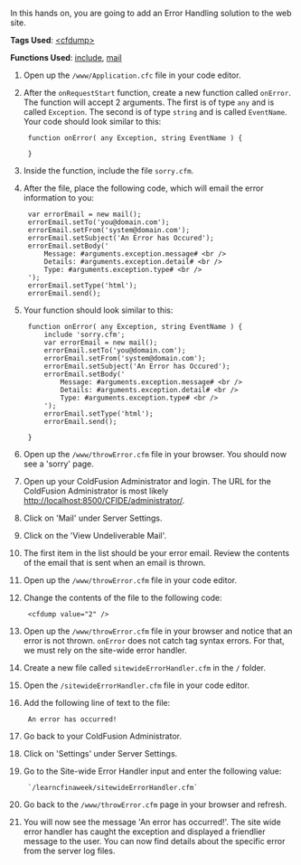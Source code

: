 In this hands on, you are going to add an Error Handling solution to the web site.

**Tags Used**: [\<cfdump>](http://help.adobe.com/en_US/ColdFusion/10.0/CFMLRef/WSc3ff6d0ea77859461172e0811cbec22c24-7ef7.html)

**Functions Used**: [include](http://help.adobe.com/en_US/ColdFusion/10.0/Developing/WSe9cbe5cf462523a02805926a1237efcbfd5-7ffe.html#WSc3ff6d0ea77859461172e0811cbec22c24-7ec0), [mail](http://help.adobe.com/en_US/ColdFusion/10.0/Developing/WSe9cbe5cf462523a02805926a1237efcbfd5-7ffe.html#WSc3ff6d0ea77859461172e0811cbec22c24-7ec0)

1. Open up the `/www/Application.cfc` file in your code editor.
1. After the `onRequestStart` function, create a new function called `onError`. The function will accept 2 arguments. The first is of type `any` and is called `Exception`. The second is of type `string` and is called `EventName`. Your code should look similar to this:

        function onError( any Exception, string EventName ) {

        }

1. Inside the function, include the file `sorry.cfm`.
1. After the file, place the following code, which will email the error information to you:

        var errorEmail = new mail();
        errorEmail.setTo('you@domain.com');
        errorEmail.setFrom('system@domain.com');
        errorEmail.setSubject('An Error has Occured');
        errorEmail.setBody('
            Message: #arguments.exception.message# <br />
            Details: #arguments.exception.detail# <br />
            Type: #arguments.exception.type# <br />
        ');
        errorEmail.setType('html');
        errorEmail.send();

1. Your function should look similar to this:

        function onError( any Exception, string EventName ) {
            include 'sorry.cfm';
            var errorEmail = new mail();
            errorEmail.setTo('you@domain.com');
            errorEmail.setFrom('system@domain.com');
            errorEmail.setSubject('An Error has Occured');
            errorEmail.setBody('
                Message: #arguments.exception.message# <br />
                Details: #arguments.exception.detail# <br />
                Type: #arguments.exception.type# <br />
            ');
            errorEmail.setType('html');
            errorEmail.send();

        }

1. Open up the `/www/throwError.cfm` file in your browser. You should now see a 'sorry' page.
1. Open up your ColdFusion Administrator and login. The URL for the ColdFusion Administrator is most likely [http://localhost:8500/CFIDE/administrator/](http://localhost:8500/CFIDE/administrator/).
1. Click on 'Mail' under Server Settings.
1. Click on the 'View Undeliverable Mail'.
1. The first item in the list should be your error email. Review the contents of the email that is sent when an email is thrown.
1. Open up the `/www/throwError.cfm` file in your code editor.
1. Change the contents of the file to the following code:

        <cfdump value="2" />

1. Open up the `/www/throwError.cfm` file in your browser and notice that an error is not thrown. `onError` does not catch tag syntax errors. For that, we must rely on the site-wide error handler.
1. Create a new file called `sitewideErrorHandler.cfm` in the `/` folder.
1. Open the `/sitewideErrorHandler.cfm` file in your code editor.
1. Add the following line of text to the file:

        An error has occurred!

1. Go back to your ColdFusion Administrator.
1. Click on 'Settings' under Server Settings.
1. Go to the Site-wide Error Handler input and enter the following value:

        `/learncfinaweek/sitewideErrorHandler.cfm`

1. Go back to the `/www/throwError.cfm` page in your browser and refresh.
1. You will now see the message 'An error has occurred!'. The site wide error handler has caught the exception and displayed a friendlier message to the user. You can now find details about the specific error from the server log files.